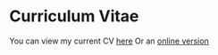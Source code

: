 # Curriculum Vitae

You can view my current CV [here](https://github.com/kamiljano/curriculumvitae/blob/master/Kamil%20Janowski%20-%20Curriculum%20Vitae.pdf)
Or an [online version](http://kamiljanowski.com)
